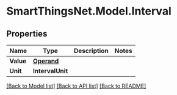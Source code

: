 # SmartThingsNet.Model.Interval
## Properties

Name | Type | Description | Notes
------------ | ------------- | ------------- | -------------
**Value** | [**Operand**](Operand.md) |  | 
**Unit** | **IntervalUnit** |  | 

[[Back to Model list]](../README.md#documentation-for-models) [[Back to API list]](../README.md#documentation-for-api-endpoints) [[Back to README]](../README.md)

